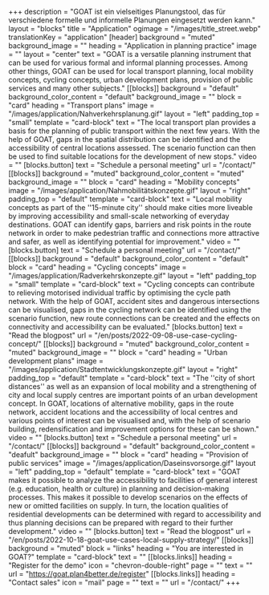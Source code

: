 +++
description = "GOAT ist ein vielseitiges Planungstool, das für verschiedene formelle und informelle Planungen eingesetzt werden kann."
layout = "blocks"
title = "Application"
ogimage = "/images/title_street.webp"
translationKey = "application"
[header]
background = "muted"
background_image = ""
heading = "Application in planning practice"
image = ""
layout = "center"
text = "GOAT is a versatile planning instrument that can be used for various formal and informal planning processes. Among other things, GOAT can be used for local transport planning, local mobility concepts, cycling concepts, urban development plans, provision of public services and many other subjects."
[[blocks]]
background = "default"
background_color_content = "default"
background_image = ""
block = "card"
heading = "Transport plans"
image = "/images/application/Nahverkehrsplanung.gif"
layout = "left"
padding_top = "small"
template = "card-block"
text = "The local transport plan provides a basis for the planning of public transport within the next few years. With the help of GOAT, gaps in the spatial distribution can be identified and the accessibility of central locations assessed. The scenario function can then be used to find suitable locations for the development of new stops."
video = ""
[blocks.button]
text = "Schedule a personal meeting"
url = "/contact/"
[[blocks]]
background = "muted"
background_color_content = "muted"
background_image = ""
block = "card"
heading = "Mobility concepts"
image = "/images/application/Nahmobilitätskonzepte.gif"
layout = "right"
padding_top = "default"
template = "card-block"
text = "Local mobility concepts as part of the ''15-minute city'' should make cities more liveable by improving accessibility and small-scale networking of everyday destinations. GOAT can identify gaps, barriers and risk points in the route network in order to make pedestrian traffic and connections more attractive and safer, as well as identifying potential for improvement."
video = ""
[blocks.button]
text = "Schedule a personal meeting"
url = "/contact/"
[[blocks]]
background = "default"
background_color_content = "default"
block = "card"
heading = "Cycling concepts"
image = "/images/application/Radverkehrskonzepte.gif"
layout = "left"
padding_top = "small"
template = "card-block"
text = "Cycling concepts can contribute to relieving motorised individual traffic by optimising the cycle path network. With the help of GOAT, accident sites and dangerous intersections can be visualised, gaps in the cycling network can be identified using the scenario function, new route connections can be created and the effects on connectivity and accessibility can be evaluated."
[blocks.button]
text = "Read the blogpost"
url = "/en/posts/2022-09-08-use-case-cycling-concept/"
[[blocks]]
background = "muted"
background_color_content = "muted"
background_image = ""
block = "card"
heading = "Urban development plans"
image = "/images/application/Stadtentwicklungskonzepte.gif"
layout = "right"
padding_top = "default"
template = "card-block"
text = "The ''city of short distances'' as well as an expansion of local mobility and a strengthening of city and local supply centres are important points of an urban development concept. In GOAT, locations of alternative mobility, gaps in the route network, accident locations and the accessibility of local centres and various points of interest can be visualised and, with the help of scenario building, redensification and improvement options for these can be shown."
video = ""
[blocks.button]
text = "Schedule a personal meeting"
url = "/contact/"
[[blocks]]
background = "default"
background_color_content = "deafult"
background_image = ""
block = "card"
heading = "Provision of public services"
image = "/images/application/Daseinsvorsorge.gif"
layout = "left"
padding_top = "default"
template = "card-block"
text = "GOAT makes it possible to analyze the accessibility to facilities of general interest (e.g. education, health or culture) in planning and decision-making processes. This makes it possible to develop scenarios on the effects of new or omitted facilities on supply. In turn, the location qualities of residential developments can be determined with regard to accessibility and thus planning decisions can be prepared with regard to their further development."
video = ""
[blocks.button]
text = "Read the blogpost"
url = "/en/posts/2022-10-18-goat-use-cases-local-supply-strategy/"
[[blocks]]
background = "muted"
block = "links"
heading = "You are interested in GOAT?"
template = "card-block"
text = ""
[[blocks.links]]
heading = "Register for the demo"
icon = "chevron-double-right"
page = ""
text = ""
url = "https://goat.plan4better.de/register"
[[blocks.links]]
heading = "Contact sales"
icon = "mail"
page = ""
text = ""
url = "/contact/"
+++
